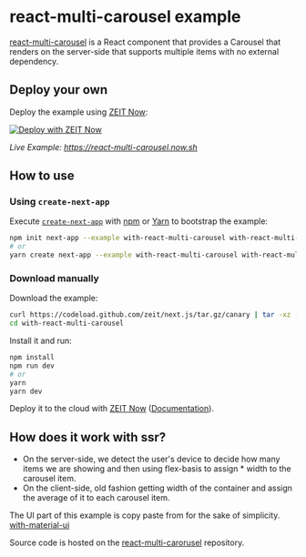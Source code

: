 # react-multi-carousel example

[react-multi-carousel](https://www.npmjs.com/package/react-multi-carousel) is a React component that provides a Carousel that renders on the server-side that supports multiple items with no external dependency.

## Deploy your own

Deploy the example using [ZEIT Now](https://zeit.co/now):

[![Deploy with ZEIT Now](https://zeit.co/button)](https://zeit.co/import/project?template=https://github.com/zeit/next.js/tree/canary/examples/with-react-multi-carousel)

_Live Example: https://react-multi-carousel.now.sh_

## How to use

### Using `create-next-app`

Execute [`create-next-app`](https://github.com/zeit/next.js/tree/canary/packages/create-next-app) with [npm](https://docs.npmjs.com/cli/init) or [Yarn](https://yarnpkg.com/lang/en/docs/cli/create/) to bootstrap the example:

```bash
npm init next-app --example with-react-multi-carousel with-react-multi-carousel-app
# or
yarn create next-app --example with-react-multi-carousel with-react-multi-carousel-app
```

### Download manually

Download the example:

```bash
curl https://codeload.github.com/zeit/next.js/tar.gz/canary | tar -xz --strip=2 next.js-canary/examples/with-react-multi-carousel
cd with-react-multi-carousel
```

Install it and run:

```bash
npm install
npm run dev
# or
yarn
yarn dev
```

Deploy it to the cloud with [ZEIT Now](https://zeit.co/import?filter=next.js&utm_source=github&utm_medium=readme&utm_campaign=next-example) ([Documentation](https://nextjs.org/docs/deployment)).

## How does it work with ssr?

- On the server-side, we detect the user's device to decide how many items we are showing and then using flex-basis to assign \* width to the carousel item.
- On the client-side, old fashion getting width of the container and assign the average of it to each carousel item.

The UI part of this example is copy paste from for the sake of simplicity. [with-material-ui](https://github.com/zeit/next.js/tree/canary/examples/with-material-ui)

Source code is hosted on the [react-multi-carorusel](https://github.com/YIZHUANG/react-multi-carousel/tree/master/examples/ssr) repository.
